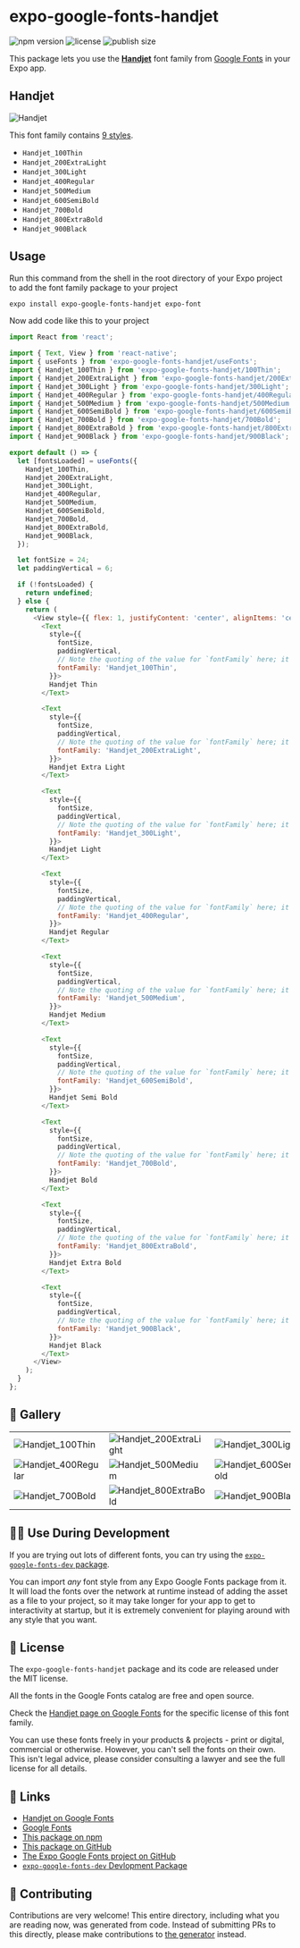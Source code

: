 # expo-google-fonts-handjet

![npm version](https://flat.badgen.net/npm/v/expo-google-fonts-handjet)
![license](https://flat.badgen.net/github/license/expo/google-fonts)
![publish size](https://flat.badgen.net/packagephobia/install/expo-google-fonts-handjet)

This package lets you use the [**Handjet**](https://fonts.google.com/specimen/Handjet) font family from [Google Fonts](https://fonts.google.com/) in your Expo app.

## Handjet

![Handjet](./font-family.png)

This font family contains [9 styles](#-gallery).

- `Handjet_100Thin`
- `Handjet_200ExtraLight`
- `Handjet_300Light`
- `Handjet_400Regular`
- `Handjet_500Medium`
- `Handjet_600SemiBold`
- `Handjet_700Bold`
- `Handjet_800ExtraBold`
- `Handjet_900Black`

## Usage

Run this command from the shell in the root directory of your Expo project to add the font family package to your project
```sh
expo install expo-google-fonts-handjet expo-font
```

Now add code like this to your project
```js
import React from 'react';

import { Text, View } from 'react-native';
import { useFonts } from 'expo-google-fonts-handjet/useFonts';
import { Handjet_100Thin } from 'expo-google-fonts-handjet/100Thin';
import { Handjet_200ExtraLight } from 'expo-google-fonts-handjet/200ExtraLight';
import { Handjet_300Light } from 'expo-google-fonts-handjet/300Light';
import { Handjet_400Regular } from 'expo-google-fonts-handjet/400Regular';
import { Handjet_500Medium } from 'expo-google-fonts-handjet/500Medium';
import { Handjet_600SemiBold } from 'expo-google-fonts-handjet/600SemiBold';
import { Handjet_700Bold } from 'expo-google-fonts-handjet/700Bold';
import { Handjet_800ExtraBold } from 'expo-google-fonts-handjet/800ExtraBold';
import { Handjet_900Black } from 'expo-google-fonts-handjet/900Black';

export default () => {
  let [fontsLoaded] = useFonts({
    Handjet_100Thin,
    Handjet_200ExtraLight,
    Handjet_300Light,
    Handjet_400Regular,
    Handjet_500Medium,
    Handjet_600SemiBold,
    Handjet_700Bold,
    Handjet_800ExtraBold,
    Handjet_900Black,
  });

  let fontSize = 24;
  let paddingVertical = 6;

  if (!fontsLoaded) {
    return undefined;
  } else {
    return (
      <View style={{ flex: 1, justifyContent: 'center', alignItems: 'center' }}>
        <Text
          style={{
            fontSize,
            paddingVertical,
            // Note the quoting of the value for `fontFamily` here; it expects a string!
            fontFamily: 'Handjet_100Thin',
          }}>
          Handjet Thin
        </Text>

        <Text
          style={{
            fontSize,
            paddingVertical,
            // Note the quoting of the value for `fontFamily` here; it expects a string!
            fontFamily: 'Handjet_200ExtraLight',
          }}>
          Handjet Extra Light
        </Text>

        <Text
          style={{
            fontSize,
            paddingVertical,
            // Note the quoting of the value for `fontFamily` here; it expects a string!
            fontFamily: 'Handjet_300Light',
          }}>
          Handjet Light
        </Text>

        <Text
          style={{
            fontSize,
            paddingVertical,
            // Note the quoting of the value for `fontFamily` here; it expects a string!
            fontFamily: 'Handjet_400Regular',
          }}>
          Handjet Regular
        </Text>

        <Text
          style={{
            fontSize,
            paddingVertical,
            // Note the quoting of the value for `fontFamily` here; it expects a string!
            fontFamily: 'Handjet_500Medium',
          }}>
          Handjet Medium
        </Text>

        <Text
          style={{
            fontSize,
            paddingVertical,
            // Note the quoting of the value for `fontFamily` here; it expects a string!
            fontFamily: 'Handjet_600SemiBold',
          }}>
          Handjet Semi Bold
        </Text>

        <Text
          style={{
            fontSize,
            paddingVertical,
            // Note the quoting of the value for `fontFamily` here; it expects a string!
            fontFamily: 'Handjet_700Bold',
          }}>
          Handjet Bold
        </Text>

        <Text
          style={{
            fontSize,
            paddingVertical,
            // Note the quoting of the value for `fontFamily` here; it expects a string!
            fontFamily: 'Handjet_800ExtraBold',
          }}>
          Handjet Extra Bold
        </Text>

        <Text
          style={{
            fontSize,
            paddingVertical,
            // Note the quoting of the value for `fontFamily` here; it expects a string!
            fontFamily: 'Handjet_900Black',
          }}>
          Handjet Black
        </Text>
      </View>
    );
  }
};

```

## 🔡 Gallery


||||
|-|-|-|
|![Handjet_100Thin](.//100Thin/Handjet_100Thin.ttf.png)|![Handjet_200ExtraLight](.//200ExtraLight/Handjet_200ExtraLight.ttf.png)|![Handjet_300Light](.//300Light/Handjet_300Light.ttf.png)||
|![Handjet_400Regular](.//400Regular/Handjet_400Regular.ttf.png)|![Handjet_500Medium](.//500Medium/Handjet_500Medium.ttf.png)|![Handjet_600SemiBold](.//600SemiBold/Handjet_600SemiBold.ttf.png)||
|![Handjet_700Bold](.//700Bold/Handjet_700Bold.ttf.png)|![Handjet_800ExtraBold](.//800ExtraBold/Handjet_800ExtraBold.ttf.png)|![Handjet_900Black](.//900Black/Handjet_900Black.ttf.png)||


## 👩‍💻 Use During Development

If you are trying out lots of different fonts, you can try using the [`expo-google-fonts-dev` package](https://github.com/freeboub/google-fonts/tree/master/font-packages/dev#readme).

You can import *any* font style from any Expo Google Fonts package from it. It will load the fonts
over the network at runtime instead of adding the asset as a file to your project, so it may take longer
for your app to get to interactivity at startup, but it is extremely convenient
for playing around with any style that you want.

## 📖 License

The `expo-google-fonts-handjet` package and its code are released under the MIT license.

All the fonts in the Google Fonts catalog are free and open source.

Check the [Handjet page on Google Fonts](https://fonts.google.com/specimen/Handjet) for the specific license of this font family.

You can use these fonts freely in your products & projects - print or digital, commercial or otherwise. However, you can't sell the fonts on their own. This isn't legal advice, please consider consulting a lawyer and see the full license for all details.

## 🔗 Links

- [Handjet on Google Fonts](https://fonts.google.com/specimen/Handjet)
- [Google Fonts](https://fonts.google.com/)
- [This package on npm](https://www.npmjs.com/package/expo-google-fonts-handjet)
- [This package on GitHub](https://github.com/freeboub/google-fonts/tree/master/font-packages/handjet)
- [The Expo Google Fonts project on GitHub](https://github.com/freeboub/google-fonts)
- [`expo-google-fonts-dev` Devlopment Package](https://github.com/freeboub/google-fonts/tree/master/font-packages/dev)

## 🤝 Contributing

Contributions are very welcome! This entire directory, including what you are reading now, was generated from code. Instead of submitting PRs to this directly, please make contributions to [the generator](https://github.com/freeboub/google-fonts/tree/master/packages/generator) instead.
